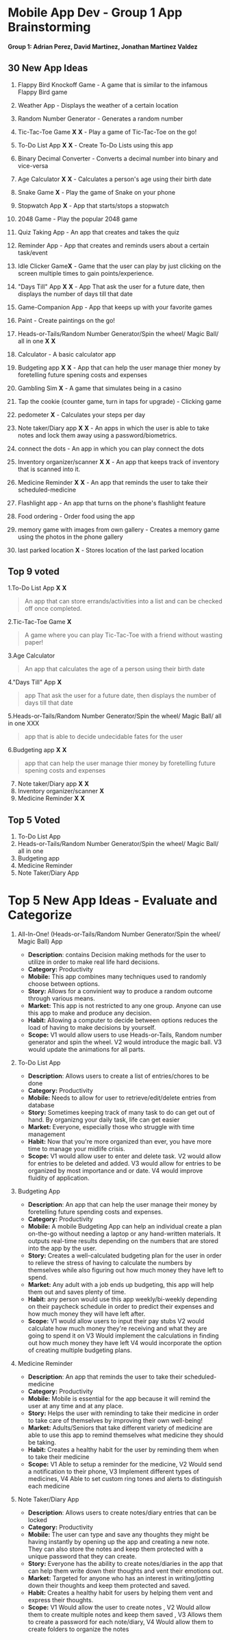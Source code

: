 Mobile App Dev - Group 1 App Brainstorming
===

#### Group 1: Adrian Perez, David Martinez, Jonathan Martinez Valdez

 
## 30 New App Ideas 
1. Flappy Bird Knockoff Game - A game that is similar to the infamous Flappy Bird game
2. Weather App - Displays the weather of a certain location
3. Random Number Generator - Generates a random number 
4. Tic-Tac-Toe Game **X** **X** - Play a game of Tic-Tac-Toe on the go!
5. To-Do List App **X** **X** - Create To-Do Lists using this app
6. Binary Decimal Converter - Converts a decimal number into binary and vice-versa
7. Age Calculator **X** **X** - Calculates a person's age using their birth date
8. Snake Game **X** - Play the game of Snake on your phone
9. Stopwatch App **X** - App that starts/stops a stopwatch
10. 2048 Game - Play the popular 2048 game

11. Quiz Taking App - An app that creates and takes the quiz 
12. Reminder App - App that creates and reminds users about a certain task/event
13. Idle Clicker Game**X** - Game that the user can play by just clicking on the screen multiple times to gain points/experience.
14. "Days Till" App **X** **X** - App That ask the user for a future date, then displays the number of days till that date
15. Game-Companion App - App that keeps up with your favorite games
16. Paint - Create paintings on the go!
17. Heads-or-Tails/Random Number Generator/Spin the wheel/ Magic Ball/ all in one **X** **X**
18. Calculator - A basic calculator app
19. Budgeting app **X** **X** - App that can help the user manage thier money by foretelling future spening costs and expenses
20. Gambling Sim **X** - A game that simulates being in a casino

21. Tap the cookie (counter game, turn in taps for upgrade) - Clicking game
22. pedometer **X** - Calculates your steps per day
23. Note taker/Diary app **X** **X** - An apps in which the user is able to take notes and lock them away using a password/biometrics.
24. connect the dots - An app in which you can play connect the dots
25. Inventory organizer/scanner **X** **X** - An app that keeps track of inventory that is scanned into it.
26. Medicine Reminder **X** **X** - An app that reminds the user to take their scheduled-medicine
27. Flashlight app - An app that turns on the phone's flashlight feature
28. Food ordering - Order food using the app 
29. memory game with images from own gallery - Creates a memory game using the photos in the phone gallery
30. last parked location **X** - Stores location of the last parked location 



## Top 9 voted
1.To-Do List App **X** **X**
>  An app that can store errands/activities into a list and can be checked off once completed.

2.Tic-Tac-Toe Game **X**
> A game where you can play Tic-Tac-Toe with a friend without wasting paper!

3.Age Calculator
> An app that calculates the age of a person using their birth date

4."Days Till" App **X**
 > app That ask the user for a future date, then displays the number of days till that date

5.Heads-or-Tails/Random Number Generator/Spin the wheel/ Magic Ball/ all in one XXX
 > app that is able to decide undecidable fates for the user

6.Budgeting app **X** **X**
 > app that can help the user manage thier money by foretelling future spening costs and expenses

7. Note taker/Diary app **X** **X**
8. Inventory organizer/scanner **X**
9. Medicine Reminder **X** **X**

## Top 5 Voted
1. To-Do List App
2. Heads-or-Tails/Random Number Generator/Spin the wheel/ Magic Ball/ all in one
3. Budgeting app
4. Medicine Reminder
5. Note Taker/Diary App

# Top 5 New App Ideas - Evaluate and Categorize
1. All-In-One! (Heads-or-Tails/Random Number Generator/Spin the wheel/ Magic Ball) App
   - **Description**: contains Decision making methods for the user to utilize in order to make real life hard decisions.
   - **Category:** Productivity
   - **Mobile:** This app combines many techniques used to randomly choose between options.
   - **Story:** Allows for a convinient way to produce a random outcome through various means.
   - **Market:** This app is not restricted to any one group. Anyone can use this app to make and produce any decision.
   - **Habit:** Allowing a computer to decide between options reduces the load of having to make decisions by yourself.
   - **Scope:** V1 would allow users to use Heads-or-Tails, Random number generator and spin the wheel. V2 would introduce the magic ball. V3 would update the animations for all parts.

2. To-Do List App
   - **Description**: Allows users to create a list of entries/chores to be done
   - **Category:** Productivity
   - **Mobile:** Needs to allow for user to retrieve/edit/delete entries  from database
   - **Story:** Sometimes keeping track of many task to do can get out of hand. By organizng your daily task, life can get easier 
   - **Market:** Everyone, especially those who struggle with time management
   - **Habit:** Now that you're more organized than ever, you have more time to manage your midlife crisis.
   - **Scope:** V1 would allow user to enter and delete  task.  V2 would allow for entries to be deleted and added. V3 would allow for entries to be organized by most importance and or date. V4 would improve fluidity of application.

3. Budgeting App
   - **Description**: An app that can help the user manage their money by foretelling future spending costs and expenses.
   - **Category:** Productivity
   - **Mobile:** A mobile Budgeting App can help an individual create a plan on-the-go without needing a laptop or any hand-written materials. It outputs real-time results depending on the numbers that are stored into the app by the user.
   - **Story:** Creates a well-calculated budgeting plan for the user in order to relieve the stress of having to calculate the numbers by themselves while also figuring out how much money they have left to spend.
   - **Market:** Any adult with a job ends up budgeting, this app will help them out and saves plenty of time.
   - **Habit:** any person would use this app weekly/bi-weekly depending on their paycheck schedule in order to predict their expenses and how much money they will have left after.
   - **Scope:** V1 would allow users to input their pay stubs V2 would calculate how much money they're receiving and what they are going to spend it on V3 Would implement the calculations in finding out how much money they have left V4 would incorporate the option of creating multiple budgeting plans.

4. Medicine Reminder
   - **Description**: An app that reminds the user to take their scheduled-medicine
   - **Category:** Productivity
   - **Mobile:** Mobile is essential for the app because it will remind the user at any time and at any place.
   - **Story:** Helps the user with reminding to take their medicine in order to take care of themselves by improving their own well-being!
   - **Market:** Adults/Seniors that take different variety of medicine are able to use this app to remind themselves what medicine they should be taking.
   - **Habit:** Creates a healthy habit for the user by reminding them when to take their medicine
   - **Scope:** V1 Able to setup a reminder for the medicine, V2 Would send a notification to their phone, V3 Implement different types of medicines, V4 Able to set custom ring tones and alerts to distinguish each medicine

5. Note Taker/Diary App
   - **Description**: Allows users to create notes/diary entries that can be locked
   - **Category:** Productivity
   - **Mobile:** The user can type and save any thoughts they might be having instantly by opening up the app and creating a new note. They can also store the notes and keep them protected with a unique password that they can create.
   - **Story:** Everyone has the ability to create notes/diaries in the app that can help them write down their thoughts and vent their emotions out.
   - **Market:** Targeted for anyone who has an interest in writing/jotting down their thoughts and keep them protected and saved.
   - **Habit:** Creates a healthy habit for users by helping them vent and express their thoughts.
   - **Scope:** V1 Would allow the user to create notes , V2 Would allow them to create multiple notes and keep them saved , V3 Allows them to create a password for each note/diary, V4 Would allow them to create folders to organize the notes
